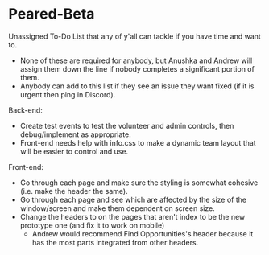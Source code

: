 # Peared-Beta
Unassigned To-Do List that any of y'all can tackle if you have time and want to.
 - None of these are required for anybody, but Anushka and Andrew will assign them down the line
if nobody completes a significant portion of them.
 - Anybody can add to this list if they see an issue they want fixed (if it is urgent then ping in Discord).

Back-end:
 - Create test events to test the volunteer and admin controls, then debug/implement as appropriate.
 - Front-end needs help with info.css to make a dynamic team layout that will be easier to control and use.

Front-end:
 - Go through each page and make sure the styling is somewhat cohesive (i.e. make the header the same).
 - Go through each page and see which are affected by the size of the window/screen and make them dependent on screen size.
 - Change the headers to on the pages that aren't index to be the new prototype one (and fix it to work on mobile)
   - Andrew would recommend Find Opportunities's header because it has the most parts integrated from other headers.

